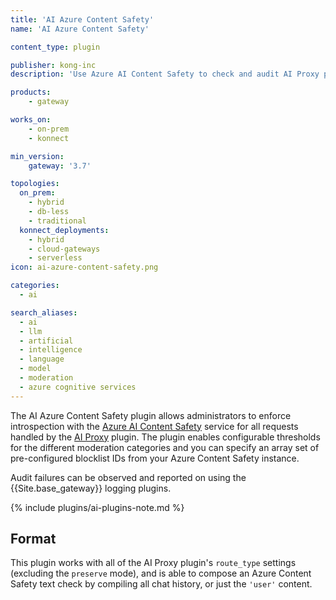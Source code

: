 ```yaml
---
title: 'AI Azure Content Safety'
name: 'AI Azure Content Safety'

content_type: plugin

publisher: kong-inc
description: 'Use Azure AI Content Safety to check and audit AI Proxy plugin messages before proxying them to an upstream LLM'

products:
    - gateway

works_on:
    - on-prem
    - konnect

min_version:
    gateway: '3.7'

topologies:
  on_prem:
    - hybrid
    - db-less
    - traditional
  konnect_deployments:
    - hybrid
    - cloud-gateways
    - serverless
icon: ai-azure-content-safety.png

categories:
  - ai

search_aliases:
  - ai
  - llm
  - artificial
  - intelligence
  - language
  - model
  - moderation
  - azure cognitive services
---
```


The AI Azure Content Safety plugin allows administrators to enforce 
introspection with the [Azure AI Content Safety](https://azure.microsoft.com/en-us/products/ai-services/ai-content-safety) service 
for all requests handled by the [AI Proxy](/plugins/ai-proxy/) plugin.
The plugin enables configurable thresholds for the different moderation categories 
and you can specify an array set of pre-configured blocklist IDs from your Azure Content Safety instance.

Audit failures can be observed and reported on using the {{Site.base_gateway}} logging plugins.

{% include plugins/ai-plugins-note.md %}

## Format

This plugin works with all of the AI Proxy plugin's `route_type` settings (excluding the `preserve` mode), and is able to
compose an Azure Content Safety text check by compiling all chat history, or just the `'user'` content.
